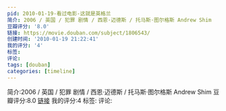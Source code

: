 ```yaml
---
pid: 2010-01-19-看过电影-这就是英格兰
简介: 2006 / 英国 / 犯罪 剧情 / 西恩·迈德斯 / 托马斯·图尔格斯 Andrew Shim
豆瓣评分: '8.0'
链接: https://movie.douban.com/subject/1806543/
创建时间: '2010-01-19 21:22:41'
我的评分: '4'
标签:
评论:
tags: [douban]
categories: [timeline]
---
```

简介:2006 / 英国 / 犯罪 剧情 / 西恩·迈德斯 / 托马斯·图尔格斯 Andrew Shim
豆瓣评分:8.0
[链接](https://movie.douban.com/subject/1806543/)
我的评分:4
标签:
评论:
